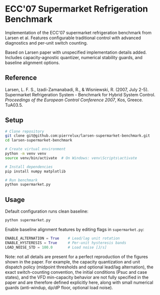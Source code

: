 # ECC'07 Supermarket Refrigeration Benchmark

Implementation of the ECC'07 supermarket refrigeration benchmark from Larsen et al. Features configurable traditional control with advanced diagnostics and per-unit switch counting.

Based on Larsen paper with unspecified implementation details added. Includes capacity-agnostic quantizer, numerical stability guards, and baseline alignment options.

## Reference

Larsen, L. F. S., Izadi-Zamanabadi, R., & Wisniewski, R. (2007, July 2-5). Supermarket Refrigeration System - Benchmark for Hybrid System Control. *Proceedings of the European Control Conference 2007*, Kos, Greece. TuA03.5.

## Setup

```bash
# Clone repository
git clone git@github.com:pierrelux/larsen-supermarket-benchmark.git
cd larsen-supermarket-benchmark

# Create virtual environment
python -m venv venv
source venv/bin/activate  # On Windows: venv\Scripts\activate

# Install dependencies
pip install numpy matplotlib

# Run benchmark
python supermarket.py
```

## Usage

Default configuration runs clean baseline:
```bash
python supermarket.py
```

Enable baseline alignment features by editing flags in `supermarket.py`:
```python
ENABLE_ALTERNATION = True    # Lead/lag unit rotation
ENABLE_HYSTERESIS = True     # Per-unit hysteresis bands
LOAD_NOISE_STD = 100.0       # Load noise [J/s]
```

Note: not all details are present for a perfect reproduction of the figures shown in the paper. For example, the capacity quantization and unit dispatch policy (midpoint thresholds and optional lead/lag alternation), the exact switch-counting convention, the initial conditions (Psuc and case states), and the VFD min-capacity behavior are not fully specified in the paper and are therefore defined explicitly here, along with small numerical guards (anti-windup, dρ/dP floor, optional load noise).